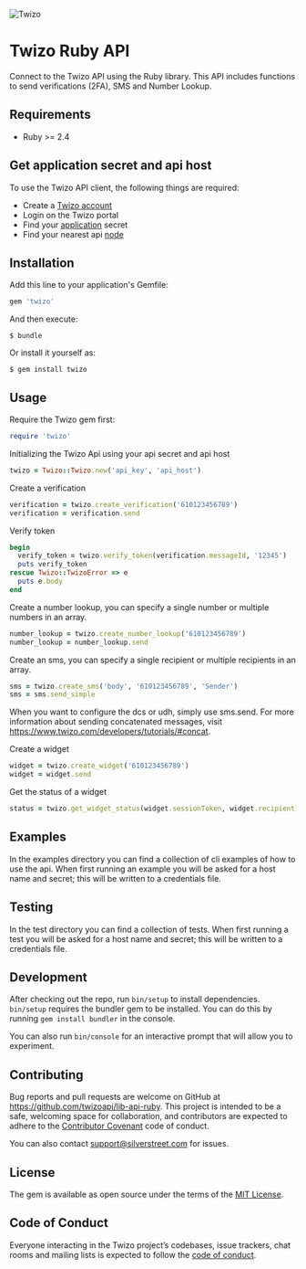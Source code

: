 ![Twizo](http://www.twizo.com/online/logo/logo.png) 

# Twizo Ruby API

Connect to the Twizo API using the Ruby library. This API includes functions to send verifications (2FA), SMS and Number Lookup.

## Requirements ##
* Ruby >= 2.4

## Get application secret and api host ##
To use the Twizo API client, the following things are required:

* Create a [Twizo account](https://register.twizo.com/)
* Login on the Twizo portal
* Find your [application](https://portal.twizo.com/applications/) secret
* Find your nearest api [node](https://www.twizo.com/developers/documentation/#introduction_api-url)

## Installation

Add this line to your application's Gemfile:

```ruby
gem 'twizo'
```

And then execute:

    $ bundle

Or install it yourself as:

    $ gem install twizo

## Usage

Require the Twizo gem first:

```ruby
require 'twizo'
```

Initializing the Twizo Api using your api secret and api host

```ruby
twizo = Twizo::Twizo.new('api_key', 'api_host')
```


Create a verification

```ruby
verification = twizo.create_verification('610123456789')
verification = verification.send
```

Verify token

```ruby
begin
  verify_token = twizo.verify_token(verification.messageId, '12345')
  puts verify_token
rescue Twizo::TwizoError => e
  puts e.body
end
```


Create a number lookup, you can specify a single number or multiple numbers 
in an array.

```ruby
number_lookup = twizo.create_number_lookup('610123456789')
number_lookup = number_lookup.send
```

Create an sms, you can specify a single recipient or multiple recipients 
in an array.

```ruby
sms = twizo.create_sms('body', '610123456789', 'Sender')
sms = sms.send_simple
```

When you want to configure the dcs or udh, simply use sms.send. For more information about sending concatenated messages, visit https://www.twizo.com/developers/tutorials/#concat.


Create a widget

```ruby
widget = twizo.create_widget('610123456789')
widget = widget.send
```

Get the status of a widget

```ruby
status = twizo.get_widget_status(widget.sessionToken, widget.recipient)
```


## Examples
In the examples directory you can find a collection of cli examples of how to use the api. When first running an example you will be asked for a host name and secret; this will be written to a credentials file.

## Testing
In the test directory you can find a collection of tests. When first running a test you will be asked for a host name and secret; this will be written to a credentials file.

## Development

After checking out the repo, run `bin/setup` to install dependencies. `bin/setup` requires the bundler gem to be installed. You can do this by running `gem install bundler` in the console.

You can also run `bin/console` for an interactive prompt that will allow you to experiment.


## Contributing

Bug reports and pull requests are welcome on GitHub at https://github.com/twizoapi/lib-api-ruby. This project is intended to be a safe, welcoming space for collaboration, and contributors are expected to adhere to the [Contributor Covenant](http://contributor-covenant.org) code of conduct.

You can also contact support@silverstreet.com for issues.

## License

The gem is available as open source under the terms of the [MIT License](http://opensource.org/licenses/MIT).

## Code of Conduct

Everyone interacting in the Twizo project’s codebases, issue trackers, chat rooms and mailing lists is expected to follow the [code of conduct](https://github.com/[USERNAME]/twizo/blob/master/CODE_OF_CONDUCT.md).
